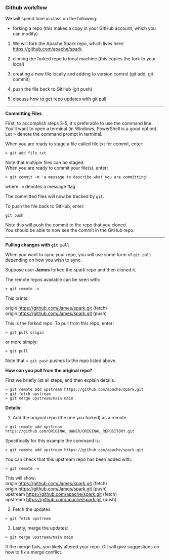 ### Github workflow  

We will spend time in class on the following:  
- forking a repo (this makes a copy in your GitHub account, which you can modify)  

1) We will fork the Apache Spark repo, which lives here:  
https://github.com/apache/spark

2) cloning the forked repo to local machine (this copies the fork to your local)
3) creating a new file locally and adding to version control (git add, git commit)
4) push the file back to GitHub (git push)
5) discuss how to get repo updates with git pull

---  

**Committing Files**  

First, to accomplish steps 3-5, it's preferable to use the command line.  
You'll want to open a terminal (in Windows, PowerShell is a good option).  
Let > denote the command prompt in terminal.

When you are ready to stage a file called file.txt for commit, enter:

`> git add file.txt`

Note that multiple files can be staged.  
When you are ready to commit your file(s), enter:  

`> git commit -m 'a message to describe what you are committing'`

where `-m` denotes a message flag

The committed files will now be tracked by `git`.

To push the file back to GitHub, enter:

`git push`

Note this will push the commit to the repo that you cloned.  
You should be able to now see the commit in the GitHub repo.  

---    

**Pulling changes with `git pull`**

When you want to sync your repo, you will use some form of `git pull` depending on how you wish to sync.

Suppose user **James** forked the spark repo and then cloned it.

The remote repos available can be seen with:

`> git remote -v`

This prints:  

origin  https://github.com/James/spark.git (fetch)  
origin  https://github.com/James/spark.git (push)

This is the forked repo. To pull from this repo, enter:  

`> git pull origin`

or more simply:

`> git pull`  

Note that `> git push` pushes to the repo listed above.  

**How can you pull from the original repo?**  

First we briefly list all steps, and then explain details.  

```
> git remote add upstream https://github.com/apache/spark.git
> git fetch upstream
> git merge upstream/main main
```

**Details:**  

1) Add the original repo (the one you forked) as a remote.

`> git remote add upstream https://github.com/ORIGINAL_OWNER/ORIGINAL_REPOSITORY.git`  

Specifically for this example the command is:  

`> git remote add upstream https://github.com/apache/spark.git`  

You can check that this upstream repo has been added with:  

`> git remote -v`

This will show:  
origin  https://github.com/James/spark.git (fetch)  
origin  https://github.com/James/spark.git (push)  
upstream        https://github.com/apache/spark.git (fetch)  
upstream        https://github.com/apache/spark.git (push)  

2) Fetch the updates

`> git fetch upstream`

3) Lastly, merge the updates:  

`> git merge upstream/main main`

If the merge fails, you likely altered your repo. Git will give suggestions on how to fix a merge conflict.
